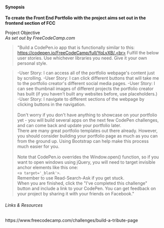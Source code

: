 <h4>Synopsis</h4>
<b>To create the Front End Portfolio with the project aims set out in the frontend section of FCC </b>

Project Objective
<br><i>As set out by FreeCodeCamp.com</i>

>"Build a CodePen.io app that is functionally similar to this: https://codepen.io/FreeCodeCamp/full/YqLyXB/.<br>
Fulfill the below user stories. Use whichever libraries you need. Give it your own personal style.<br>

>-User Story: I can access all of the portfolio webpage's content just by scrolling.
-User Story: I can click different buttons that will take me to the portfolio creator's different social media pages.
-User Story: I can see thumbnail images of different projects the portfolio creator has built (if you haven't built any websites before, use placeholders.)
-User Story: I navigate to different sections of the webpage by clicking buttons in the navigation.
<br><br>
Don't worry if you don't have anything to showcase on your portfolio yet - you will build several apps on the next few CodePen challenges, and can come back and update your portfolio later.
<br>There are many great portfolio templates out there already. However, you should consider building your portfolio page as much as you can from the ground up. Using Bootstrap can help make this process much easier for you.
<br><br>Note that CodePen.io overrides the Window.open() function, so if you want to open windows using jQuery, you will need to target invisible anchor elements like this one: 
<br>```<a target='_blank'>```.
<br>Remember to use Read-Search-Ask if you get stuck.
<br>When you are finished, click the "I've completed this challenge" button and include a link to your CodePen. 
You can get feedback on your project by sharing it with your friends on Facebook."




<h6> Links & Resources</h6>
https://www.freecodecamp.com/challenges/build-a-tribute-page